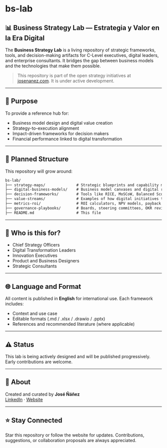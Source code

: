 # bs-lab

## 📊 Business Strategy Lab — Estrategia y Valor en la Era Digital

The **Business Strategy Lab** is a living repository of strategic frameworks, tools, and decision-making artifacts for C-Level executives, digital leaders, and enterprise consultants. It bridges the gap between business models and the technologies that make them possible.

> This repository is part of the open strategy initiatives at [josenanez.com](https://www.josenanez.com). It is under active development.

---

## 🎯 Purpose
To provide a reference hub for:
- Business model design and digital value creation
- Strategy-to-execution alignment
- Impact-driven frameworks for decision makers
- Financial performance linked to digital transformation

---

## 🧱 Planned Structure
This repository will grow around:

```txt
bs-lab/
├── strategy-maps/              # Strategic blueprints and capability maps
├── digital-business-models/    # Business model canvases and digital revenue archetypes
├── decision-frameworks/        # Tools like RICE, MoSCoW, Balanced Scorecard, KPI trees
├── value-streams/              # Examples of how digital initiatives tie to financial outcomes
├── metrics-roi/                # ROI calculators, NPV models, payback estimators
├── governance-playbooks/       # Boards, steering committees, OKR reviews
├── README.md                   # This file
```

---

## 🧭 Who is this for?
- Chief Strategy Officers
- Digital Transformation Leaders
- Innovation Executives
- Product and Business Designers
- Strategic Consultants

---

## 🌐 Language and Format
All content is published in **English** for international use. Each framework includes:
- Context and use case
- Editable formats (.md / .xlsx / .drawio / .pptx)
- References and recommended literature (where applicable)

---

## ⚠️ Status
This lab is being actively designed and will be published progressively. Early contributions are welcome.

---

## 👤 About
Created and curated by **José Ñáñez**  
[LinkedIn](https://linkedin.com/in/jfnanezg) · [Website](https://www.josenanez.com)

---

## ⭐ Stay Connected
Star this repository or follow the website for updates. Contributions, suggestions, or collaboration proposals are always appreciated.
